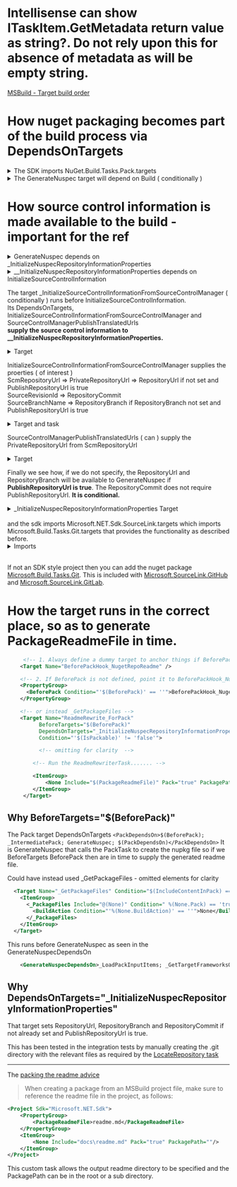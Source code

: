 # Intellisense can show ITaskItem.GetMetadata return value as string?. Do not rely upon this for absence of metadata as will be empty string.

[MSBuild - Target build order](https://learn.microsoft.com/en-us/visualstudio/msbuild/target-build-order?view=vs-2022#determine-the-target-build-order)

# How nuget packaging becomes part of the build process via DependsOnTargets

<details>
<summary>The SDK imports NuGet.Build.Tasks.Pack.targets</summary>

The [sdk import](https://github.com/dotnet/sdk/blob/b9f441a35351d260b51e7c682cebcf318270dac7/src/Tasks/Microsoft.NET.Build.Tasks/sdk/Sdk.targets)

```xml
  <!-- Import targets from NuGet.Build.Tasks.Pack package/Sdk -->
  <PropertyGroup Condition="'$(NuGetBuildTasksPackTargets)' == '' AND '$(ImportNuGetBuildTasksPackTargetsFromSdk)' != 'false'">
    <NuGetBuildTasksPackTargets Condition="'$(IsCrossTargetingBuild)' == 'true'">$(MSBuildThisFileDirectory)..\..\NuGet.Build.Tasks.Pack\buildCrossTargeting\NuGet.Build.Tasks.Pack.targets</NuGetBuildTasksPackTargets>
    <NuGetBuildTasksPackTargets Condition="'$(IsCrossTargetingBuild)' != 'true'">$(MSBuildThisFileDirectory)..\..\NuGet.Build.Tasks.Pack\build\NuGet.Build.Tasks.Pack.targets</NuGetBuildTasksPackTargets>
    <ImportNuGetBuildTasksPackTargetsFromSdk>true</ImportNuGetBuildTasksPackTargetsFromSdk>
  </PropertyGroup>

  <Import Project="$(NuGetBuildTasksPackTargets)"
          Condition="Exists('$(NuGetBuildTasksPackTargets)') AND '$(ImportNuGetBuildTasksPackTargetsFromSdk)' == 'true'"/>

```

</details>

<details>
<summary>The GenerateNuspec target will depend on Build ( conditionally )</summary>

[NuGet.Build.Tasks.Pack.target](https://github.com/NuGet/NuGet.Client/blob/594fe417f2b3c7adfd970a91986f50d46780c8d9/src/NuGet.Core/NuGet.Build.Tasks/NuGet.Build.Tasks.Pack.targets)

```xml
<PropertyGroup>
  <!-- omitting for clarity -->
  <GenerateNuspecDependsOn>_LoadPackInputItems; _GetTargetFrameworksOutput; _WalkEachTargetPerFramework; _GetPackageFiles; $(GenerateNuspecDependsOn)</GenerateNuspecDependsOn>
</PropertyGroup>
<PropertyGroup Condition="'$(NoBuild)' == 'true' or '$(GeneratePackageOnBuild)' == 'true'">
  <GenerateNuspecDependsOn>$(GenerateNuspecDependsOn)</GenerateNuspecDependsOn>
</PropertyGroup>

<PropertyGroup Condition="'$(NoBuild)' != 'true' and '$(GeneratePackageOnBuild)' != 'true'">
  <GenerateNuspecDependsOn>Build;$(GenerateNuspecDependsOn)</GenerateNuspecDependsOn>
</PropertyGroup>

  <Target Name="GenerateNuspec"
          Condition="'$(IsPackable)' == 'true' AND '$(PackageReferenceCompatibleProjectStyle)' == 'true'"
          Inputs="@(NuGetPackInput)" Outputs="@(NuGetPackOutput)"
          DependsOnTargets="$(GenerateNuspecDependsOn);_CalculateInputsOutputsForPack;_GetProjectReferenceVersions;_InitializeNuspecRepositoryInformationProperties">

    <!-- omitting for clarity, calls PackTask  -->

    </Target>
```

The GenerateNuspec is included from

```xml
<PropertyGroup>
  <!-- omitting for clarity -->
  <PackDependsOn>$(BeforePack); _IntermediatePack; GenerateNuspec; $(PackDependsOn)</PackDependsOn>
</PropertyGroup>
<Target Name="Pack" DependsOnTargets="$(PackDependsOn)">
  <IsPackableFalseWarningTask Condition="'$(IsPackable)' == 'false' AND '$(WarnOnPackingNonPackableProject)' == 'true'"/>
</Target>
```

</details>

# How source control information is made available to the build - **important for the ref**

<details>

<summary>GenerateNuspec depends on _InitializeNuspecRepositoryInformationProperties</summary>

```xml
<Target Name="GenerateNuspec"
  Condition="'$(IsPackable)' == 'true' AND '$(PackageReferenceCompatibleProjectStyle)' == 'true'"
  Inputs="@(NuGetPackInput)" Outputs="@(NuGetPackOutput)"
  DependsOnTargets="$(GenerateNuspecDependsOn);_CalculateInputsOutputsForPack;_GetProjectReferenceVersions;_InitializeNuspecRepositoryInformationProperties">
```

</details>

<details>

<summary>__InitializeNuspecRepositoryInformationProperties depends on InitializeSourceControlInformation</summary>>

There is a [marker target](https://github.com/dotnet/sourcelink/blob/d19562d86335814367a0eb67e05500f659b16d26/src/SourceLink.Common/buildMultiTargeting/Microsoft.SourceLink.Common.targets#L3)
It must be defined elsewhere too......

</details>

The target \_InitializeSourceControlInformationFromSourceControlManager ( conditionally ) runs before InitializeSourceControlInformation.  
Its DependsOnTargets, InitializeSourceControlInformationFromSourceControlManager and SourceControlManagerPublishTranslatedUrls  
**supply the source control information to \_\_InitializeNuspecRepositoryInformationProperties.**

<details>

<summary>Target</summary>

[InitializeSourceControlInformation.targets](https://github.com/dotnet/sourcelink/blob/d19562d86335814367a0eb67e05500f659b16d26/src/SourceLink.Common/build/InitializeSourceControlInformation.targets)

```xml
  <!--
    Triggers InitializeSourceControlInformationFromSourceControlManager target defined by a source control package Microsoft.Build.Tasks.{Git|Tfvc|...}.

    Notes: No error is reported if InitializeSourceControlInformation is not defined.
  -->
  <Target Name="_InitializeSourceControlInformationFromSourceControlManager"
          DependsOnTargets="InitializeSourceControlInformationFromSourceControlManager;_SourceLinkHasSingleProvider;$(SourceControlManagerUrlTranslationTargets);SourceControlManagerPublishTranslatedUrls"
          BeforeTargets="InitializeSourceControlInformation"
          Condition="'$(EnableSourceControlManagerQueries)' == 'true'" />
```

</details>

InitializeSourceControlInformationFromSourceControlManager supplies the proerties ( of interest )  
ScmRepositoryUrl => PrivateRepositoryUrl => RepositoryUrl if not set and PublishRepositoryUrl is true  
SourceRevisionId => RepositoryCommit  
SourceBranchName => RepositoryBranch if RepositoryBranch not set and PublishRepositoryUrl is true

<details>

<summary>Target and task</summary>

[InitializeSourceControlInformationFromSourceControlManager](https://github.com/dotnet/sourcelink/blob/d19562d86335814367a0eb67e05500f659b16d26/src/Microsoft.Build.Tasks.Git/build/Microsoft.Build.Tasks.Git.targets#L20)

[LocateRepository task](https://github.com/dotnet/sourcelink/blob/d19562d86335814367a0eb67e05500f659b16d26/src/Microsoft.Build.Tasks.Git/LocateRepository.cs#L11)

```
  <Target Name="InitializeSourceControlInformationFromSourceControlManager">
    <!--
      Reports a warning if the given project doesn't belong to a repository under source control,
      unless the targets were implicily imported from an SDK without a package reference.
    -->
    <Microsoft.Build.Tasks.Git.LocateRepository
      Path="$(MSBuildProjectDirectory)"
      RemoteName="$(GitRepositoryRemoteName)"
      ConfigurationScope="$(GitRepositoryConfigurationScope)"
      NoWarnOnMissingInfo="$(PkgMicrosoft_Build_Tasks_Git.Equals(''))">

      <Output TaskParameter="RepositoryId" PropertyName="_GitRepositoryId" />
      <Output TaskParameter="Url" PropertyName="ScmRepositoryUrl" />
      <Output TaskParameter="Roots" ItemName="SourceRoot" />
      <Output TaskParameter="RevisionId" PropertyName="SourceRevisionId" Condition="'$(SourceRevisionId)' == ''" />
      <Output TaskParameter="BranchName" PropertyName="SourceBranchName" />
    </Microsoft.Build.Tasks.Git.LocateRepository>

    <PropertyGroup>
      <RepositoryType Condition="'$(RepositoryType)' == ''">git</RepositoryType>
    </PropertyGroup>
  </Target>

```

</details>

SourceControlManagerPublishTranslatedUrls ( can ) supply the PrivateRepositoryUrl from ScmRepositoryUrl

<details>

<summary>Target</summary>

```xml
	  <Target Name="SourceControlManagerPublishTranslatedUrls">
	    <PropertyGroup>
	      <!--
	        If the project already sets RepositoryUrl use it. Such URL is considered final and translations are not applied.
	      -->
	      <PrivateRepositoryUrl Condition="'$(PrivateRepositoryUrl)' == ''">$(RepositoryUrl)</PrivateRepositoryUrl>
	      <PrivateRepositoryUrl Condition="'$(PrivateRepositoryUrl)' == ''">$(ScmRepositoryUrl)</PrivateRepositoryUrl>
	    </PropertyGroup>

	    <ItemGroup>
	      <SourceRoot Update="@(SourceRoot)">
	        <RepositoryUrl Condition="'%(SourceRoot.RepositoryUrl)' == ''">%(SourceRoot.ScmRepositoryUrl)</RepositoryUrl>
	      </SourceRoot>
	    </ItemGroup>
  </Target>

```

</details>

Finally we see how, if we do not specify, the RepositoryUrl and RepositoryBranch will be available to GenerateNuspec if **PublishRepositoryUrl is true**.
The RepositoryCommit does not require PublishRepositoryUrl.
**It is conditional.**

<details>

<summary>_InitializeNuspecRepositoryInformationProperties Target</summary>

( SourceControlInformationFeatureSupported will be set to true - [e.g](https://github.com/dotnet/sourcelink/blob/d19562d86335814367a0eb67e05500f659b16d26/src/SourceLink.Common/buildMultiTargeting/Microsoft.SourceLink.Common.targets#L12)

```xml
  <!--
    Initialize Repository* properties from properties set by a source control package, if available in the project.
  -->
  <Target Name="_InitializeNuspecRepositoryInformationProperties"
          DependsOnTargets="InitializeSourceControlInformation"
          Condition="'$(SourceControlInformationFeatureSupported)' == 'true'">
    <PropertyGroup>
      <!-- The project must specify PublishRepositoryUrl=true in order to publish the URL or branch, in order to prevent inadvertent leak of internal data. -->
      <RepositoryUrl Condition="'$(RepositoryUrl)' == '' and '$(PublishRepositoryUrl)' == 'true'">$(PrivateRepositoryUrl)</RepositoryUrl>
      <RepositoryCommit Condition="'$(RepositoryCommit)' == ''">$(SourceRevisionId)</RepositoryCommit>
      <RepositoryBranch Condition="'$(RepositoryBranch)' == '' and '$(PublishRepositoryUrl)' == 'true' and '$(SourceBranchName)' != ''">$(SourceBranchName)</RepositoryBranch>
    </PropertyGroup>
  </Target>

```

</details>
<br>
and the sdk imports Microsoft.NET.Sdk.SourceLink.targets which imports Microsoft.Build.Tasks.Git.targets that provides the functionality as described before.

<details>

<summary>Imports</summary>

[sdk import](https://github.com/dotnet/sdk/blob/b9f441a35351d260b51e7c682cebcf318270dac7/src/Tasks/Microsoft.NET.Build.Tasks/targets/Microsoft.NET.Sdk.targets#L1373)

```xml
 <Import Project="$(MSBuildThisFileDirectory)Microsoft.NET.Sdk.SourceLink.targets" Condition="'$(SuppressImplicitGitSourceLink)' != 'true'" />
```

[Microsoft.NET.Sdk.SourceLink.targets](https://github.com/dotnet/sdk/blob/b9f441a35351d260b51e7c682cebcf318270dac7/src/Tasks/Microsoft.NET.Build.Tasks/targets/Microsoft.NET.Sdk.SourceLink.targets#L27)

```xml
<Project xmlns="http://schemas.microsoft.com/developer/msbuild/2003">

  <!-- C++ projects currently do not import Microsoft.NET.Sdk.props. -->
  <Import Project="$(MSBuildThisFileDirectory)Microsoft.NET.Sdk.SourceLink.props" Condition="'$(_SourceLinkPropsImported)' != 'true'"/>

  <PropertyGroup>
    <!-- Workaround for https://github.com/Microsoft/msbuild/issues/3294. -->
    <_SourceLinkSdkSubDir>build</_SourceLinkSdkSubDir>
    <_SourceLinkSdkSubDir Condition="'$(IsCrossTargetingBuild)' == 'true'">buildMultiTargeting</_SourceLinkSdkSubDir>

    <!-- Workaround for https://github.com/dotnet/sdk/issues/36585 (Desktop XAML targets do not produce correct #line directives) -->
    <EmbedUntrackedSources Condition="'$(EmbedUntrackedSources)' == '' and '$(ImportFrameworkWinFXTargets)' != 'true'">true</EmbedUntrackedSources>
  </PropertyGroup>

  <Import Project="$(MSBuildThisFileDirectory)..\..\Microsoft.Build.Tasks.Git\build\Microsoft.Build.Tasks.Git.targets"/>
  <Import Project="$(MSBuildThisFileDirectory)..\..\Microsoft.SourceLink.Common\$(_SourceLinkSdkSubDir)\Microsoft.SourceLink.Common.targets"/>
  <Import Project="$(MSBuildThisFileDirectory)..\..\Microsoft.SourceLink.GitHub\build\Microsoft.SourceLink.GitHub.targets"/>
  <Import Project="$(MSBuildThisFileDirectory)..\..\Microsoft.SourceLink.GitLab\build\Microsoft.SourceLink.GitLab.targets"/>
  <Import Project="$(MSBuildThisFileDirectory)..\..\Microsoft.SourceLink.AzureRepos.Git\build\Microsoft.SourceLink.AzureRepos.Git.targets"/>
  <Import Project="$(MSBuildThisFileDirectory)..\..\Microsoft.SourceLink.Bitbucket.Git\build\Microsoft.SourceLink.Bitbucket.Git.targets"/>

</Project>

```

[Microsoft.NET.Sdk.SourceLink.props](https://github.com/dotnet/sdk/blob/b9f441a35351d260b51e7c682cebcf318270dac7/src/Tasks/Microsoft.NET.Build.Tasks/targets/Microsoft.NET.Sdk.SourceLink.props)
Imports the [Microsoft.SourceLink.Common.props](https://github.com/dotnet/sourcelink/blob/d19562d86335814367a0eb67e05500f659b16d26/src/SourceLink.Common/build/Microsoft.SourceLink.Common.props)
that enables the one of the two conditions necessary for source control information - EnableSourceControlManagerQueries

```xml
<Project xmlns="http://schemas.microsoft.com/developer/msbuild/2003">

  <PropertyGroup>
    <!-- Suppress implicit SourceLink inclusion if any Microsoft.SourceLink package is referenced. -->
    <SuppressImplicitGitSourceLink Condition="'$(PkgMicrosoft_SourceLink_Common)' != ''">true</SuppressImplicitGitSourceLink>
    <_SourceLinkPropsImported>true</_SourceLinkPropsImported>
  </PropertyGroup>

  <ImportGroup Condition="'$(SuppressImplicitGitSourceLink)' != 'true'">
    <Import Project="$(MSBuildThisFileDirectory)..\..\Microsoft.Build.Tasks.Git\build\Microsoft.Build.Tasks.Git.props"/>
    <Import Project="$(MSBuildThisFileDirectory)..\..\Microsoft.SourceLink.Common\build\Microsoft.SourceLink.Common.props"/>
    <Import Project="$(MSBuildThisFileDirectory)..\..\Microsoft.SourceLink.GitHub\build\Microsoft.SourceLink.GitHub.props"/>
    <Import Project="$(MSBuildThisFileDirectory)..\..\Microsoft.SourceLink.GitLab\build\Microsoft.SourceLink.GitLab.props"/>
    <Import Project="$(MSBuildThisFileDirectory)..\..\Microsoft.SourceLink.AzureRepos.Git\build\Microsoft.SourceLink.AzureRepos.Git.props"/>
    <Import Project="$(MSBuildThisFileDirectory)..\..\Microsoft.SourceLink.Bitbucket.Git\build\Microsoft.SourceLink.Bitbucket.Git.props"/>
  </ImportGroup>

</Project>
```

</details>
<br>

If not an SDK style project then you can add the nuget package [Microsoft.Build.Tasks.Git](https://www.nuget.org/packages/Microsoft.Build.Tasks.Git).
This is included with [Microsoft.SourceLink.GitHub](https://www.nuget.org/packages/Microsoft.SourceLink.GitHub/) and [Microsoft.SourceLink.GitLab](https://www.nuget.org/packages/Microsoft.SourceLink.GitLab/).

# How the target runs in the correct place, so as to generate PackageReadmeFile in time.

```xml
     <!-- 1. Always define a dummy target to anchor things if BeforePack is not defined -->
    <Target Name="BeforePackHook_NugetRepoReadme" />

    <!-- 2. If BeforePack is not defined, point it to BeforePackHook_NugetRepoReadme -->
    <PropertyGroup>
      <BeforePack Condition="'$(BeforePack)' == ''">BeforePackHook_NugetRepoReadme</BeforePack>
    </PropertyGroup>

    <!-- or instead _GetPackageFiles -->
    <Target Name="ReadmeRewrite_ForPack"
          BeforeTargets="$(BeforePack)"
          DependsOnTargets="_InitializeNuspecRepositoryInformationProperties"
          Condition="'$(IsPackable)' != 'false'">

          <!-- omitting for clarity  -->

        <!-- Run the ReadmeRewriterTask....... -->

        <ItemGroup>
            <None Include="$(PackageReadmeFile)" Pack="true" PackagePath=""/>
        </ItemGroup>
     </Target>
```

## Why BeforeTargets="$(BeforePack)"

The Pack target DependsOnTargets
`<PackDependsOn>$(BeforePack); _IntermediatePack; GenerateNuspec; $(PackDependsOn)</PackDependsOn>`
It is GenerateNuspec that calls the PackTask to create the nupkg file so if we BeforeTargets BeforePack then are in time to supply the generated readme file.

Could have instead used \_GetPackageFiles - omitted elements for clarity

```xml
  <Target Name="_GetPackageFiles" Condition="$(IncludeContentInPack) == 'true'">
    <ItemGroup>
      <_PackageFiles Include="@(None)" Condition=" %(None.Pack) == 'true' ">
        <BuildAction Condition="'%(None.BuildAction)' == ''">None</BuildAction>
      </_PackageFiles>
    </ItemGroup>
  </Target>
```

This runs before GenerateNuspec as seen in the GenerateNuspecDependsOn

```xml
    <GenerateNuspecDependsOn>_LoadPackInputItems; _GetTargetFrameworksOutput; _WalkEachTargetPerFramework; _GetPackageFiles; $(GenerateNuspecDependsOn)</GenerateNuspecDependsOn>
```

## Why DependsOnTargets="\_InitializeNuspecRepositoryInformationProperties"

That target sets RepositoryUrl, RepositoryBranch and RepositoryCommit if not already set and PublishRepositoryUrl is true.

This has been tested in the integration tests by manually creating the .git directory with the relevant files as required by the [LocateRepository task](https://github.com/dotnet/sourcelink/blob/d19562d86335814367a0eb67e05500f659b16d26/src/Microsoft.Build.Tasks.Git/LocateRepository.cs#L11)

---

The [packing the readme advice](https://learn.microsoft.com/en-us/nuget/reference/errors-and-warnings/nu5039)

> When creating a package from an MSBuild project file, make sure to reference the readme file in the project, as follows:

```xml
<Project Sdk="Microsoft.NET.Sdk">
	<PropertyGroup>
		<PackageReadmeFile>readme.md</PackageReadmeFile>
	</PropertyGroup>
	<ItemGroup>
		<None Include="docs\readme.md" Pack="true" PackagePath=""/>
	</ItemGroup>
</Project>
```

This custom task allows the output readme directory to be specified and the PackagePath can be in the root or a sub directory.